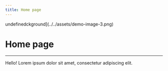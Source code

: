 ```yaml
---
title: Home page
---
```


undefinedckground](../../assets/demo-image-3.png)

# Home page

***

Hello! Lorem ipsum dolor sit amet, consectetur adipiscing elit.